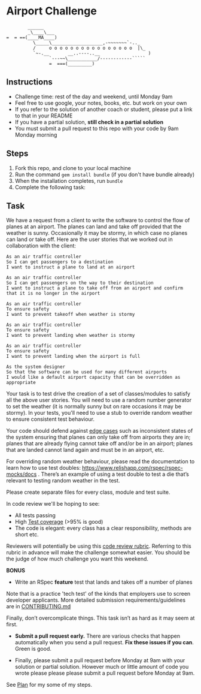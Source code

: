Airport Challenge
=================

```
        ______
        _\____\___
=  = ==(____MA____)
          \_____\___________________,-~~~~~~~`-.._
          /     o o o o o o o o o o o o o o o o  |\_
          `~-.__       __..----..__                  )
                `---~~\___________/------------`````
                =  ===(_________)

```

Instructions
---------

* Challenge time: rest of the day and weekend, until Monday 9am
* Feel free to use google, your notes, books, etc. but work on your own
* If you refer to the solution of another coach or student, please put a link to that in your README
* If you have a partial solution, **still check in a partial solution**
* You must submit a pull request to this repo with your code by 9am Monday morning

Steps
-------

1. Fork this repo, and clone to your local machine
2. Run the command `gem install bundle` (if you don't have bundle already)
3. When the installation completes, run `bundle`
4. Complete the following task:

Task
-----

We have a request from a client to write the software to control the flow of planes at an airport. The planes can land and take off provided that the weather is sunny. Occasionally it may be stormy, in which case no planes can land or take off.  Here are the user stories that we worked out in collaboration with the client:

```
As an air traffic controller 
So I can get passengers to a destination 
I want to instruct a plane to land at an airport

As an air traffic controller 
So I can get passengers on the way to their destination 
I want to instruct a plane to take off from an airport and confirm that it is no longer in the airport

As an air traffic controller 
To ensure safety 
I want to prevent takeoff when weather is stormy 

As an air traffic controller 
To ensure safety 
I want to prevent landing when weather is stormy 

As an air traffic controller 
To ensure safety 
I want to prevent landing when the airport is full 

As the system designer
So that the software can be used for many different airports
I would like a default airport capacity that can be overridden as appropriate
```

Your task is to test drive the creation of a set of classes/modules to satisfy all the above user stories. You will need to use a random number generator to set the weather (it is normally sunny but on rare occasions it may be stormy). In your tests, you'll need to use a stub to override random weather to ensure consistent test behaviour.

Your code should defend against [edge cases](http://programmers.stackexchange.com/questions/125587/what-are-the-difference-between-an-edge-case-a-corner-case-a-base-case-and-a-b) such as inconsistent states of the system ensuring that planes can only take off from airports they are in; planes that are already flying cannot take off and/or be in an airport; planes that are landed cannot land again and must be in an airport, etc.

For overriding random weather behaviour, please read the documentation to learn how to use test doubles: https://www.relishapp.com/rspec/rspec-mocks/docs . There’s an example of using a test double to test a die that’s relevant to testing random weather in the test.

Please create separate files for every class, module and test suite.

In code review we'll be hoping to see:

* All tests passing
* High [Test coverage](https://github.com/makersacademy/course/blob/master/pills/test_coverage.md) (>95% is good)
* The code is elegant: every class has a clear responsibility, methods are short etc. 

Reviewers will potentially be using this [code review rubric](docs/review.md).  Referring to this rubric in advance will make the challenge somewhat easier.  You should be the judge of how much challenge you want this weekend.

**BONUS**

* Write an RSpec **feature** test that lands and takes off a number of planes

Note that is a practice 'tech test' of the kinds that employers use to screen developer applicants.  More detailed submission requirements/guidelines are in [CONTRIBUTING.md](CONTRIBUTING.md)

Finally, don’t overcomplicate things. This task isn’t as hard as it may seem at first.

* **Submit a pull request early.**  There are various checks that happen automatically when you send a pull request.  **Fix these issues if you can**.  Green is good.

* Finally, please submit a pull request before Monday at 9am with your solution or partial solution.  However much or little amount of code you wrote please please please submit a pull request before Monday at 9am.

See [Plan](https://github.com/jessmar94/airport_challenge/blob/master/plan.md) for my some of my steps. 
